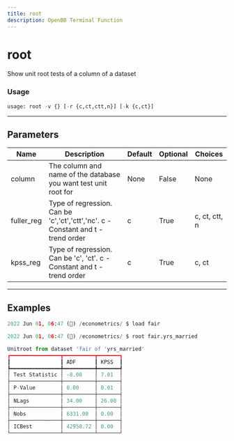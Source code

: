 ```yaml
---
title: root
description: OpenBB Terminal Function
---
```


# root

Show unit root tests of a column of a dataset

### Usage 
```python
usage: root -v {} [-r {c,ct,ctt,n}] [-k {c,ct}]
```
---
## Parameters

| Name | Description | Default | Optional | Choices |
| ---- | ----------- | ------- | -------- | ------- |
| column | The column and name of the database you want test unit root for | None | False | None |
| fuller_reg | Type of regression. Can be 'c','ct','ctt','nc'. c - Constant and t - trend order | c | True | c, ct, ctt, n |
| kpss_reg | Type of regression. Can be 'c', 'ct'. c - Constant and t - trend order | c | True | c, ct |
---
## Examples

```python
2022 Jun 01, 06:47 (🦋) /econometrics/ $ load fair

2022 Jun 01, 06:47 (🦋) /econometrics/ $ root fair.yrs_married

Unitroot from dataset 'fair of 'yrs_married'
┏━━━━━━━━━━━━━━━━┳━━━━━━━━━━┳━━━━━━━┓
┃                ┃ ADF      ┃ KPSS  ┃
┡━━━━━━━━━━━━━━━━╇━━━━━━━━━━╇━━━━━━━┩
│ Test Statistic │ -8.08    │ 7.01  │
├────────────────┼──────────┼───────┤
│ P-Value        │ 0.00     │ 0.01  │
├────────────────┼──────────┼───────┤
│ NLags          │ 34.00    │ 26.00 │
├────────────────┼──────────┼───────┤
│ Nobs           │ 6331.00  │ 0.00  │
├────────────────┼──────────┼───────┤
│ ICBest         │ 42958.72 │ 0.00  │
└────────────────┴──────────┴───────┘
```

